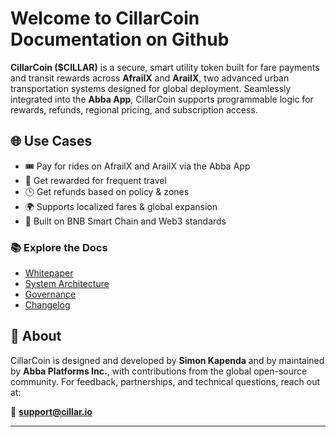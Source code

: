 # Welcome to CillarCoin Documentation on Github

**CillarCoin ($CILLAR)** is a secure, smart utility token built for fare payments and transit rewards across **AfrailX** and **ArailX**, two advanced urban transportation systems designed for global deployment. Seamlessly integrated into the **Abba App**, CillarCoin supports programmable logic for rewards, refunds, regional pricing, and subscription access.

## 🌐 Use Cases

- 🎟️ Pay for rides on AfrailX and ArailX via the Abba App  
- 💸 Get rewarded for frequent travel  
- 🕒 Get refunds based on policy & zones  
- 🌍 Supports localized fares & global expansion  
- 🔐 Built on BNB Smart Chain and Web3 standards  

### 📚 Explore the Docs

- [Whitepaper](./WHITEPAPER.md)
- [System Architecture](./ARCHITECTURE.md)
- [Governance](./../GOVERNANCE.md)
- [Changelog](./../CHANGELOG.md)

<!-- Coming Soon:
- [Smart Contract](./contracts/CillarCoin.sol)
- [API and Integration Tools](./docs/api.md)
-->

## 🧠 About

CillarCoin is designed and developed by **Simon Kapenda** and by maintained by **Abba Platforms Inc.**, with contributions from the global open-source community. For feedback, partnerships, and technical questions, reach out at:

📩 **support@cillar.io**

---
